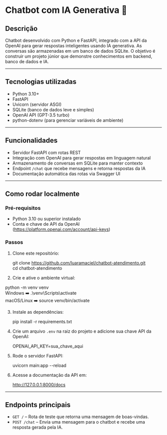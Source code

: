 # Chatbot com IA Generativa 🚧

## Descrição

Chatbot desenvolvido com Python e FastAPI, integrado com a API da OpenAI para gerar respostas inteligentes usando IA generativa. As conversas são armazenadas em um banco de dados SQLite. O objetivo é construir um projeto júnior que demonstre conhecimentos em backend, banco de dados e IA.

---

## Tecnologias utilizadas

- Python 3.10+
- FastAPI
- Uvicorn (servidor ASGI)
- SQLite (banco de dados leve e simples)
- OpenAI API (GPT-3.5 turbo)
- python-dotenv (para gerenciar variáveis de ambiente)

---

## Funcionalidades

- Servidor FastAPI com rotas REST
- Integração com OpenAI para gerar respostas em linguagem natural
- Armazenamento de conversas em SQLite para manter contexto
- Endpoint `/chat` que recebe mensagens e retorna respostas da IA
- Documentação automática das rotas via Swagger UI

---

## Como rodar localmente

### Pré-requisitos

- Python 3.10 ou superior instalado
- Conta e chave de API da OpenAI (https://platform.openai.com/account/api-keys)

### Passos

1. Clone este repositório:
   
   git clone https://github.com/luaramaciel/chatbot-atendimento.git  
   cd chatbot-atendimento

2. Crie e ative o ambiente virtual:
   
  python -m venv venv  
  Windows :arrow_right: .\venv\Scripts\activate  
  macOS/Linux :arrow_right: source venv/bin/activate

3. Instale as dependências:
   
   pip install -r requirements.txt

4. Crie um arquivo `.env` na raiz do projeto e adicione sua chave API da OpenAI:
   
   OPENAI_API_KEY=sua_chave_aqui

5. Rode o servidor FastAPI:
   
   uvicorn main:app --reload

6. Acesse a documentação da API em:
   
   http://127.0.0.1:8000/docs

---

## Endpoints principais

- `GET /` – Rota de teste que retorna uma mensagem de boas-vindas.  
- `POST /chat` – Envia uma mensagem para o chatbot e recebe uma resposta gerada pela IA.
